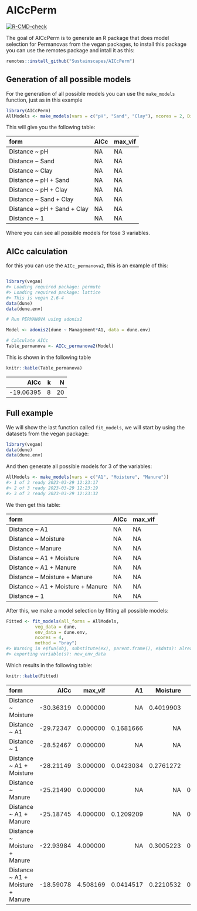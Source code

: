 
<!-- README.md is generated from README.Rmd. Please edit that file -->

# AICcPerm

<!-- badges: start -->

[![R-CMD-check](https://github.com/Sustainscapes/AICcPerm/actions/workflows/R-CMD-check.yaml/badge.svg)](https://github.com/Sustainscapes/AICcPerm/actions/workflows/R-CMD-check.yaml)
<!-- badges: end -->

The goal of AICcPerm is to generate an R package that does model
selection for Permanovas from the vegan packages, to install this
package you can use the remotes package and intall it as this:

``` r
remotes::install_github("Sustainscapes/AICcPerm")
```

## Generation of all possible models

For the generation of all possible models you can use the `make_models`
function, just as in this example

``` r
library(AICcPerm)
AllModels <- make_models(vars = c("pH", "Sand", "Clay"), ncores = 2, Distance = "Distance")
```

This will give you the following table:

| form                         | AICc | max_vif |
|:-----------------------------|:-----|:--------|
| Distance \~ pH               | NA   | NA      |
| Distance \~ Sand             | NA   | NA      |
| Distance \~ Clay             | NA   | NA      |
| Distance \~ pH + Sand        | NA   | NA      |
| Distance \~ pH + Clay        | NA   | NA      |
| Distance \~ Sand + Clay      | NA   | NA      |
| Distance \~ pH + Sand + Clay | NA   | NA      |
| Distance \~ 1                | NA   | NA      |

Where you can see all possible models for tose 3 variables.

## AICc calculation

for this you can use the `AICc_permanova2`, this is an example of this:

``` r

library(vegan)
#> Loading required package: permute
#> Loading required package: lattice
#> This is vegan 2.6-4
data(dune)
data(dune.env)

# Run PERMANOVA using adonis2

Model <- adonis2(dune ~ Management*A1, data = dune.env)

# Calculate AICc
Table_permanova <- AICc_permanova2(Model)
```

This is shown in the following table

``` r
knitr::kable(Table_permanova)
```

|      AICc |   k |   N |
|----------:|----:|----:|
| -19.06395 |   8 |  20 |

## Full example

We will show the last function called `fit_models`, we will start by
using the datasets from the vegan package:

``` r
library(vegan)
data(dune)
data(dune.env)
```

And then generate all possible models for 3 of the variables:

``` r
AllModels <- make_models(vars = c("A1", "Moisture", "Manure"))
#> 1 of 3 ready 2023-03-29 12:23:17
#> 2 of 3 ready 2023-03-29 12:23:19
#> 3 of 3 ready 2023-03-29 12:23:32
```

We then get this table:

| form                               | AICc | max_vif |
|:-----------------------------------|:-----|:--------|
| Distance \~ A1                     | NA   | NA      |
| Distance \~ Moisture               | NA   | NA      |
| Distance \~ Manure                 | NA   | NA      |
| Distance \~ A1 + Moisture          | NA   | NA      |
| Distance \~ A1 + Manure            | NA   | NA      |
| Distance \~ Moisture + Manure      | NA   | NA      |
| Distance \~ A1 + Moisture + Manure | NA   | NA      |
| Distance \~ 1                      | NA   | NA      |

After this, we make a model selection by fitting all possible models:

``` r
Fitted <- fit_models(all_forms = AllModels,
           veg_data = dune,
           env_data = dune.env,
           ncores = 4,
           method = "bray")
#> Warning in e$fun(obj, substitute(ex), parent.frame(), e$data): already
#> exporting variable(s): new_env_data
```

Which results in the following table:

``` r
knitr::kable(Fitted)
```

| form                               |      AICc |  max_vif |        A1 |  Moisture |    Manure | Model |
|:-----------------------------------|----------:|---------:|----------:|----------:|----------:|------:|
| Distance \~ Moisture               | -30.36319 | 0.000000 |        NA | 0.4019903 |        NA |    NA |
| Distance \~ A1                     | -29.72347 | 0.000000 | 0.1681666 |        NA |        NA |    NA |
| Distance \~ 1                      | -28.52467 | 0.000000 |        NA |        NA |        NA |     0 |
| Distance \~ A1 + Moisture          | -28.21149 | 3.000000 | 0.0423034 | 0.2761272 |        NA |    NA |
| Distance \~ Manure                 | -25.21490 | 0.000000 |        NA |        NA | 0.3544714 |    NA |
| Distance \~ A1 + Manure            | -25.18745 | 4.000000 | 0.1209209 |        NA | 0.3072258 |    NA |
| Distance \~ Moisture + Manure      | -22.93984 | 4.000000 |        NA | 0.3005223 | 0.2530035 |    NA |
| Distance \~ A1 + Moisture + Manure | -18.59078 | 4.508169 | 0.0414517 | 0.2210532 | 0.2521518 |    NA |
